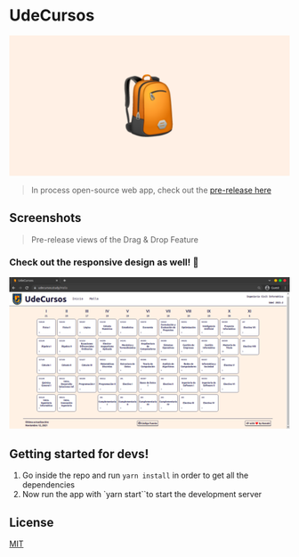 # UdeCursos

![image](assets/banner.png)

> In process open-source web app, check out the [pre-release here](https://udecursos.study/)


## Screenshots
> Pre-release views of the Drag & Drop Feature

### Check out the responsive design as well! 👀
![image](assets/latest_build.png)


## Getting started for devs! 
1. Go inside the repo and run `yarn install` in order to get all the dependencies
2. Now run the app with `yarn start``to start the development server

## License
[MIT](LICENSE)
